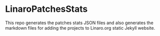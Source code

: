 # LinaroPatchesStats
This repo generates the patches stats JSON files and also generates the markdown files for adding the projects to Linaro.org static Jekyll website.
